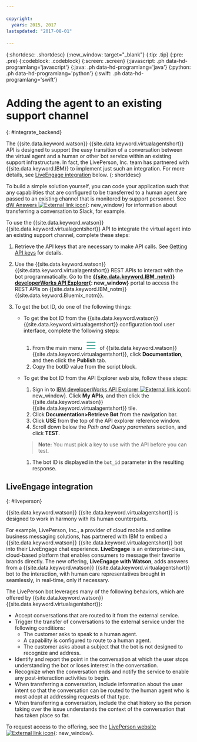 ```yaml
---

copyright:
  years: 2015, 2017
lastupdated: "2017-08-01"

---
```


{:shortdesc: .shortdesc}
{:new_window: target="_blank"}
{:tip: .tip}
{:pre: .pre}
{:codeblock: .codeblock}
{:screen: .screen}
{:javascript: .ph data-hd-programlang='javascript'}
{:java: .ph data-hd-programlang='java'}
{:python: .ph data-hd-programlang='python'}
{:swift: .ph data-hd-programlang='swift'}

# Adding the agent to an existing support channel
{: #integrate_backend}

The {{site.data.keyword.watson}} {{site.data.keyword.virtualagentshort}} API is designed to support the easy transition of a conversation between the virtual agent and a human or other bot service within an existing support infrastructure. In fact, the LivePerson, Inc. team has partnered with {{site.data.keyword.IBM}} to implement just such an integration. For more details, see [LiveEngage integration](integrate_backend.html#liveperson) below.
{: shortdesc}

To build a simple solution yourself, you can code your application such that any capabilities that are configured to be transferred to a human agent are passed to an existing channel that is monitored by support personnel. See [dW Answers ![External link icon](../../icons/launch-glyph.svg "External link icon")](https://developer.ibm.com/answers/questions/318623/where-can-i-find-documentation-examples-on-integra/){: new_window} for information about transferring a conversation to Slack, for example.

To use the {{site.data.keyword.watson}} {{site.data.keyword.virtualagentshort}} API to integrate the virtual agent into an existing support channel, complete these steps:

1.  Retrieve the API keys that are necessary to make API calls. See [Getting API keys](api-keys.html) for details.

1.  Use the {{site.data.keyword.watson}} {{site.data.keyword.virtualagentshort}} REST APIs to interact with the bot programmatically. Go to the **[{{site.data.keyword.IBM_notm}} developerWorks API Explorer](https://developer.ibm.com/api/view/id-339:title-Watson_Virtual_Agent){: new_window}**  portal to access the REST APIs on {{site.data.keyword.IBM_notm}} {{site.data.keyword.Bluemix_notm}}.

1.  To get the bot ID, do one of the following things:
    - To get the bot ID from the {{site.data.keyword.watson}} {{site.data.keyword.virtualagentshort}} configuration tool user interface, complete the following steps:
      1.  From the main menu ![Icon with three horizontal lines](images/hamburger.png)  of {{site.data.keyword.watson}} {{site.data.keyword.virtualagentshort}}, click **Documentation**, and then click the **Publish** tab.
      1.  Copy the botID value from the script block.

    - To get the bot ID from the API Explorer web site, follow these steps:
      1.  Sign in to [IBM developerWorks API Explorer ![External link icon](../../icons/launch-glyph.svg "External link icon")](https://developer.ibm.com/api/){: new_window}. Click **My APIs**, and then click the {{site.data.keyword.watson}} {{site.data.keyword.virtualagentshort}} tile.
      1.  Click **Documentation>Retrieve Bot** from the navigation bar.
      1.  Click **USE** from the top of the API explorer reference window.
      1.  Scroll down below the *Path and Query parameters* section, and click **TEST**.
      >**Note:** You must pick a key to use with the API before you can test.

      1.  The bot ID is displayed in the `bot_id` parameter in the resulting response.

## LiveEngage integration
{: #liveperson}

{{site.data.keyword.watson}} {{site.data.keyword.virtualagentshort}} is designed to work in harmony with its human counterparts.

For example, LivePerson, Inc., a provider of cloud mobile and online business messaging solutions, has partnered with IBM to embed a {{site.data.keyword.watson}} {{site.data.keyword.virtualagentshort}} bot into their LiveEngage chat experience. **LiveEngage** is an enterprise-class, cloud-based platform that enables consumers to message their favorite brands directly. The new offering, **LiveEngage with Watson**, adds answers from a {{site.data.keyword.watson}} {{site.data.keyword.virtualagentshort}} bot to the interaction, with human care representatives brought in seamlessly, in real-time, only if necessary.

The LivePerson bot leverages many of the following behaviors, which are offered by {{site.data.keyword.watson}} {{site.data.keyword.virtualagentshort}}:

- Accept conversations that are routed to it from the external service.
- Trigger the transfer of conversations to the external service under the following conditions:
    - The customer asks to speak to a human agent.
    - A capability is configured to route to a human agent.
    - The customer asks about a subject that the bot is not designed to recognize and address.
- Identify and report the point in the conversation at which the user stops understanding the bot or loses interest in the conversation.
- Recognize when the conversation ends and notify the service to enable any post-interaction activities to begin.
- When transferring a conversation, include information about the user intent so that the conversation can be routed to the human agent who is most adept at addressing requests of that type.
- When transferring a conversation, include the chat history so the person taking over the issue understands the context of the conversation that has taken place so far.

To request access to the offering, see the  [LivePerson website ![External link icon](../../icons/launch-glyph.svg "External link icon")](https://engage.liveperson.com/usage/watson/?utm_medium=website&utm_source=IBM&utm_campaign=Watson){: new_window}.
